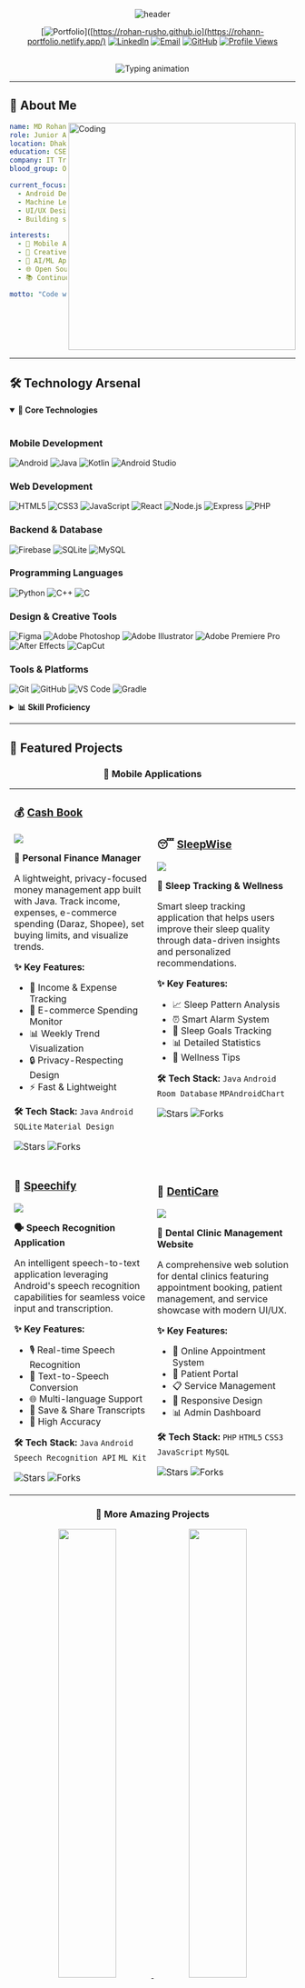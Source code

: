 <!-- Header banner with animated gradient -->
<p align="center">
  <img src="https://capsule-render.vercel.app/api?type=waving&height=250&color=gradient&customColorList=6,12,20,24,30&text=MD%20ROHAN%20ISLAM&fontColor=FFFFFF&fontSize=65&fontAlign=50&fontAlignY=35&desc=Junior%20Android%20Engineer%20%7C%20Full%20Stack%20Developer%20%7C%20UI/UX%20Enthusiast&descAlign=50&descAlignY=55&descSize=20&animation=fadeIn" alt="header"/>
</p>

<!-- Social badges with hover effect -->
<div align="center">
  
[![Portfolio](https://img.shields.io/badge/🌐_Portfolio-000000?style=for-the-badge&logo=About.me&logoColor=white)]([https://rohan-rusho.github.io](https://rohann-portfolio.netlify.app/)
[![LinkedIn](https://img.shields.io/badge/LinkedIn-0A66C2?style=for-the-badge&logo=linkedin&logoColor=white)](https://www.linkedin.com/in/rohanislam)
[![Email](https://img.shields.io/badge/Email-EA4335?style=for-the-badge&logo=gmail&logoColor=white)](mailto:rohanislam.cse@gmail.com)
[![GitHub](https://img.shields.io/badge/GitHub-181717?style=for-the-badge&logo=github&logoColor=white)](https://github.com/rohan-rusho)
[![Profile Views](https://komarev.com/ghpvc/?username=rohan-rusho&style=for-the-badge&color=blueviolet&label=Profile+Views)](https://github.com/rohan-rusho)

<br>

<!-- Dynamic typing animation -->
<img src="https://readme-typing-svg.demolab.com?font=Fira+Code&weight=700&size=24&duration=3000&pause=500&color=00D9FF&center=true&vCenter=true&multiline=true&width=800&height=100&lines=Building+innovative+mobile+%26+web+solutions+%F0%9F%9A%80;Crafting+seamless+user+experiences+%F0%9F%8E%A8;Turning+ideas+into+scalable+apps+%F0%9F%92%A1" alt="Typing animation" />

</div>

---

## 🎯 **About Me**

<img align="right" alt="Coding" width="400" src="https://raw.githubusercontent.com/devSouvik/devSouvik/master/gif3.gif">

```yaml
name: MD Rohan Islam
role: Junior Android Engineer & Full Stack Developer
location: Dhaka, Bangladesh
education: CSE Student @ BUBT (Final Year)
company: IT Training BD (Designer & Video Editor)
blood_group: O+

current_focus:
  - Android Development (Java/Kotlin)
  - Machine Learning & AI Integration
  - UI/UX Design & Animation
  - Building scalable full-stack applications

interests:
  - 📱 Mobile App Development
  - 🎨 Creative Design & Video Editing
  - 🤖 AI/ML Applications
  - 🌐 Open Source Contributions
  - 📚 Continuous Learning

motto: "Code with passion, design with purpose."
```

<br clear="right"/>

---

## 🛠️ **Technology Arsenal**

<details open>
<summary><b>💼 Core Technologies</b></summary>
<br>

### Mobile Development
![Android](https://img.shields.io/badge/Android-Expert-3DDC84?style=for-the-badge&logo=android&logoColor=white)
![Java](https://img.shields.io/badge/Java-Advanced-ED8B00?style=for-the-badge&logo=openjdk&logoColor=white)
![Kotlin](https://img.shields.io/badge/Kotlin-Intermediate-7F52FF?style=for-the-badge&logo=kotlin&logoColor=white)
![Android Studio](https://img.shields.io/badge/Android_Studio-3DDC84?style=for-the-badge&logo=android-studio&logoColor=white)

### Web Development
![HTML5](https://img.shields.io/badge/HTML5-E34F26?style=for-the-badge&logo=html5&logoColor=white)
![CSS3](https://img.shields.io/badge/CSS3-1572B6?style=for-the-badge&logo=css3&logoColor=white)
![JavaScript](https://img.shields.io/badge/JavaScript-F7DF1E?style=for-the-badge&logo=javascript&logoColor=black)
![React](https://img.shields.io/badge/React-61DAFB?style=for-the-badge&logo=react&logoColor=black)
![Node.js](https://img.shields.io/badge/Node.js-339933?style=for-the-badge&logo=node.js&logoColor=white)
![Express](https://img.shields.io/badge/Express-000000?style=for-the-badge&logo=express&logoColor=white)
![PHP](https://img.shields.io/badge/PHP-777BB4?style=for-the-badge&logo=php&logoColor=white)

### Backend & Database
![Firebase](https://img.shields.io/badge/Firebase-FFCA28?style=for-the-badge&logo=firebase&logoColor=black)
![SQLite](https://img.shields.io/badge/SQLite-003B57?style=for-the-badge&logo=sqlite&logoColor=white)
![MySQL](https://img.shields.io/badge/MySQL-4479A1?style=for-the-badge&logo=mysql&logoColor=white)

### Programming Languages
![Python](https://img.shields.io/badge/Python-3776AB?style=for-the-badge&logo=python&logoColor=white)
![C++](https://img.shields.io/badge/C++-00599C?style=for-the-badge&logo=cplusplus&logoColor=white)
![C](https://img.shields.io/badge/C-A8B9CC?style=for-the-badge&logo=c&logoColor=black)

### Design & Creative Tools
![Figma](https://img.shields.io/badge/Figma-F24E1E?style=for-the-badge&logo=figma&logoColor=white)
![Adobe Photoshop](https://img.shields.io/badge/Photoshop-31A8FF?style=for-the-badge&logo=adobe-photoshop&logoColor=white)
![Adobe Illustrator](https://img.shields.io/badge/Illustrator-FF9A00?style=for-the-badge&logo=adobe-illustrator&logoColor=white)
![Adobe Premiere Pro](https://img.shields.io/badge/Premiere_Pro-9999FF?style=for-the-badge&logo=adobe-premiere-pro&logoColor=white)
![After Effects](https://img.shields.io/badge/After_Effects-9999FF?style=for-the-badge&logo=adobe-after-effects&logoColor=white)
![CapCut](https://img.shields.io/badge/CapCut-000000?style=for-the-badge&logo=tiktok&logoColor=white)

### Tools & Platforms
![Git](https://img.shields.io/badge/Git-F05032?style=for-the-badge&logo=git&logoColor=white)
![GitHub](https://img.shields.io/badge/GitHub-181717?style=for-the-badge&logo=github&logoColor=white)
![VS Code](https://img.shields.io/badge/VS_Code-007ACC?style=for-the-badge&logo=visual-studio-code&logoColor=white)
![Gradle](https://img.shields.io/badge/Gradle-02303A?style=for-the-badge&logo=gradle&logoColor=white)

</details>

<details>
<summary><b>📊 Skill Proficiency</b></summary>
<br>

```text
Android Development    ████████████████████░   95%
Java                   ███████████████████░░   90%
UI/UX Design           ██████████████████░░░   85%
Web Development        █████████████████░░░░   80%
Python                 ████████████████░░░░░   75%
Machine Learning       ██████████████░░░░░░░   65%
Video Editing          ███████████████████░░   90%
C/C++                  ███████████████░░░░░░   70%
```

</details>

---

## 🎨 **Featured Projects**

<div align="center">

### 🌟 **Mobile Applications**

</div>

<table>
<tr>
<td width="50%">

### 💰 [Cash Book](https://github.com/rohan-rusho/Cash_Book)

<a href="https://github.com/rohan-rusho/Cash_Book">
  <img src="https://github-readme-stats.vercel.app/api/pin/?username=rohan-rusho&repo=Cash_Book&theme=react&bg_color=1F222E&title_color=00D9FF&icon_color=00D9FF&hide_border=true&show_icons=false" />
</a>

**📱 Personal Finance Manager**

A lightweight, privacy-focused money management app built with Java. Track income, expenses, e-commerce spending (Daraz, Shopee), set buying limits, and visualize trends.

**✨ Key Features:**
- 💸 Income & Expense Tracking
- 🛒 E-commerce Spending Monitor
- 📊 Weekly Trend Visualization
- 🔒 Privacy-Respecting Design
- ⚡ Fast & Lightweight

**🛠️ Tech Stack:** `Java` `Android` `SQLite` `Material Design`

![Stars](https://img.shields.io/github/stars/rohan-rusho/Cash_Book?style=social)
![Forks](https://img.shields.io/github/forks/rohan-rusho/Cash_Book?style=social)

</td>
<td width="50%">

### 😴 [SleepWise](https://github.com/rohan-rusho/SleepWise)

<a href="https://github.com/rohan-rusho/SleepWise">
  <img src="https://github-readme-stats.vercel.app/api/pin/?username=rohan-rusho&repo=SleepWise&theme=react&bg_color=1F222E&title_color=00D9FF&icon_color=00D9FF&hide_border=true&show_icons=false" />
</a>

**🌙 Sleep Tracking & Wellness**

Smart sleep tracking application that helps users improve their sleep quality through data-driven insights and personalized recommendations.

**✨ Key Features:**
- 📈 Sleep Pattern Analysis
- ⏰ Smart Alarm System
- 🎯 Sleep Goals Tracking
- 📊 Detailed Statistics
- 🌟 Wellness Tips

**🛠️ Tech Stack:** `Java` `Android` `Room Database` `MPAndroidChart`

![Stars](https://img.shields.io/github/stars/rohan-rusho/SleepWise?style=social)
![Forks](https://img.shields.io/github/forks/rohan-rusho/SleepWise?style=social)

</td>
</tr>

<tr>
<td width="50%">

### 🎤 [Speechify](https://github.com/rohan-rusho/Speechify)

<a href="https://github.com/rohan-rusho/Speechify">
  <img src="https://github-readme-stats.vercel.app/api/pin/?username=rohan-rusho&repo=Speechify&theme=react&bg_color=1F222E&title_color=00D9FF&icon_color=00D9FF&hide_border=true&show_icons=false" />
</a>

**🗣️ Speech Recognition Application**

An intelligent speech-to-text application leveraging Android's speech recognition capabilities for seamless voice input and transcription.

**✨ Key Features:**
- 🎙️ Real-time Speech Recognition
- 📝 Text-to-Speech Conversion
- 🌐 Multi-language Support
- 💾 Save & Share Transcripts
- 🎯 High Accuracy

**🛠️ Tech Stack:** `Java` `Android` `Speech Recognition API` `ML Kit`

![Stars](https://img.shields.io/github/stars/rohan-rusho/Speechify?style=social)
![Forks](https://img.shields.io/github/forks/rohan-rusho/Speechify?style=social)

</td>
<td width="50%">

### 🦷 [DentiCare](https://github.com/rohan-rusho/denticare.github.io)

<a href="https://github.com/rohan-rusho/denticare.github.io">
  <img src="https://github-readme-stats.vercel.app/api/pin/?username=rohan-rusho&repo=denticare.github.io&theme=react&bg_color=1F222E&title_color=00D9FF&icon_color=00D9FF&hide_border=true&show_icons=false" />
</a>

**🏥 Dental Clinic Management Website**

A comprehensive web solution for dental clinics featuring appointment booking, patient management, and service showcase with modern UI/UX.

**✨ Key Features:**
- 📅 Online Appointment System
- 👥 Patient Portal
- 📋 Service Management
- 📱 Responsive Design
- 📊 Admin Dashboard

**🛠️ Tech Stack:** `PHP` `HTML5` `CSS3` `JavaScript` `MySQL`

![Stars](https://img.shields.io/github/stars/rohan-rusho/denticare.github.io?style=social)
![Forks](https://img.shields.io/github/forks/rohan-rusho/denticare.github.io?style=social)

</td>
</tr>
</table>

<div align="center">

### 🚀 **More Amazing Projects**

<a href="https://github.com/rohan-rusho/TypeFlow">
  <img src="https://github-readme-stats.vercel.app/api/pin/?username=rohan-rusho&repo=TypeFlow&theme=react&bg_color=1F222E&title_color=00D9FF&icon_color=00D9FF&hide_border=true" width="45%" />
</a>
<a href="https://github.com/rohan-rusho/Genify">
  <img src="https://github-readme-stats.vercel.app/api/pin/?username=rohan-rusho&repo=Genify&theme=react&bg_color=1F222E&title_color=00D9FF&icon_color=00D9FF&hide_border=true" width="45%" />
</a>

<a href="https://github.com/rohan-rusho/Grammar_Path">
  <img src="https://github-readme-stats.vercel.app/api/pin/?username=rohan-rusho&repo=Grammar_Path&theme=react&bg_color=1F222E&title_color=00D9FF&icon_color=00D9FF&hide_border=true" width="45%" />
</a>
<a href="https://github.com/rohan-rusho/CharMeter">
  <img src="https://github-readme-stats.vercel.app/api/pin/?username=rohan-rusho&repo=CharMeter&theme=react&bg_color=1F222E&title_color=00D9FF&icon_color=00D9FF&hide_border=true" width="45%" />
</a>

[![View All Repositories](https://img.shields.io/badge/View_All_Repositories-181717?style=for-the-badge&logo=github&logoColor=white)](https://github.com/rohan-rusho?tab=repositories)

</div>

---

## 📊 **GitHub Analytics**

<div align="center">

<img width="49%" src="https://github-readme-stats.vercel.app/api?username=rohan-rusho&show_icons=true&theme=react&bg_color=1F222E&title_color=00D9FF&icon_color=00D9FF&text_color=FFFFFF&hide_border=true&count_private=true&include_all_commits=true" />
<img width="49%" src="https://github-readme-streak-stats.herokuapp.com/?user=rohan-rusho&theme=react&background=1F222E&ring=00D9FF&fire=00D9FF&currStreakLabel=00D9FF&hide_border=true" />

<img width="49%" src="https://github-readme-stats.vercel.app/api/top-langs/?username=rohan-rusho&layout=compact&theme=react&bg_color=1F222E&title_color=00D9FF&text_color=FFFFFF&hide_border=true&langs_count=8&hide=html,css" />
<img width="49%" src="https://github-readme-stats.vercel.app/api/wakatime?username=rohan-rusho&theme=react&bg_color=1F222E&title_color=00D9FF&text_color=FFFFFF&hide_border=true&layout=compact" />

</div>

### 📈 **Contribution Graph**

<div align="center">
  <img src="https://github-readme-activity-graph.vercel.app/graph?username=rohan-rusho&custom_title=Rohan's%20Contribution%20Graph&bg_color=1F222E&color=00D9FF&line=00D9FF&point=FFFFFF&area=true&hide_border=true" alt="Contribution Graph" />
</div>

---

## 🏆 **Achievements & Trophies**

<div align="center">
  <img src="https://github-profile-trophy.vercel.app/?username=rohan-rusho&theme=algolia&no-frame=true&no-bg=true&margin-w=10&column=7&rank=SECRET,SSS,SS,S,AAA,AA,A,B,C" alt="GitHub Trophies" />
</div>

---

## 💼 **Professional Experience**

<table>
<tr>
<td width="50%">

### 🎬 **IT Training BD**
**Designer & Video Editor**
- Creating engaging visual content
- Producing educational video tutorials
- Designing marketing materials
- Managing social media graphics

</td>
<td width="50%">

### 📱 **Freelance Developer**
**Android & Web Development**
- Building custom mobile applications
- Developing responsive websites
- UI/UX design and prototyping
- Client consultation and support

</td>
</tr>
</table>

---

## 🎓 **Education & Certifications**

<div align="center">

| 🎓 Institution | 📚 Degree | 📅 Duration | 🎯 Status |
|:---:|:---:|:---:|:---:|
| **Bangladesh University of Business & Technology** | B.Sc. in Computer Science & Engineering | 2021 - Present | 🔥 Final Year |

</div>

---

## 📫 **Let's Connect & Collaborate**

<div align="center">

### 🤝 **Open for Opportunities**

I'm always interested in collaborating on innovative projects, contributing to open source, and connecting with fellow developers!

<table>
<tr>
<td align="center" width="33%">

### 💼 **Professional**
[![LinkedIn](https://img.shields.io/badge/LinkedIn-Connect-0A66C2?style=for-the-badge&logo=linkedin)](https://www.linkedin.com/in/rohanislam)
[![Portfolio](https://img.shields.io/badge/Portfolio-Visit-000000?style=for-the-badge&logo=About.me)](https://rohan-rusho.github.io)

</td>
<td align="center" width="33%">

### 📧 **Get in Touch**
[![Email](https://img.shields.io/badge/Gmail-Contact-EA4335?style=for-the-badge&logo=gmail)](mailto:rohanislam.cse@gmail.com)
[![GitHub](https://img.shields.io/badge/GitHub-Follow-181717?style=for-the-badge&logo=github)](https://github.com/rohan-rusho)

</td>
<td align="center" width="33%">

### 🩸 **Blood Donor**
[![Blood Group](https://img.shields.io/badge/Blood_Group-O+-DC143C?style=for-the-badge&logo=dropbox)](https://github.com/rohan-rusho)
[![Available](https://img.shields.io/badge/Status-Available-00C853?style=for-the-badge)](https://github.com/rohan-rusho)

</td>
</tr>
</table>

</div>

---

## 🗂️ **Repository Summary**

<div align="center">

<!-- This section will auto-update via GitHub Actions -->

<!-- REPO_SUMMARY:START -->
📊 **Quick Stats:** 
- 🎯 Total Public Repositories: 20+
- ⭐ Total Stars Earned: 10+
- 🔱 Total Forks: 5+
- 📝 Total Commits (2025): 200+

**Top Languages Across All Repos:**
`Java` • `HTML` • `CSS` • `JavaScript` • `Python` • `PHP` • `C++`
<!-- REPO_SUMMARY:END -->

</div>

---

## 💡 **Fun Facts About Me**

<details>
<summary><b>Click to expand!</b></summary>

- 🌱 Currently diving deep into **Kotlin** and **Jetpack Compose**
- 🎯 2025 Goal: Contribute to **10+ open-source projects**
- ⚡ Fun fact: I can debug code and edit videos simultaneously
- 🎮 Hobbies: Coding, Gaming, Photography, Video Editing
- ☕ Fuel: Coffee + Music = Productivity
- 🌏 Dream: Building apps that impact millions of lives
- 📖 Currently reading: *Clean Code* by Robert C. Martin
- 🎨 Design Philosophy: *Simplicity is the ultimate sophistication*

</details>

---

## 📝 **Latest Blog Posts**

<!-- BLOG-POST-LIST:START -->
Coming soon! Stay tuned for insightful articles on Android development, design patterns, and tech tutorials.
<!-- BLOG-POST-LIST:END -->

---

## 🐍 **Contribution Snake**

<div align="center">
  <img src="https://raw.githubusercontent.com/rohan-rusho/rohan-rusho/output/github-contribution-grid-snake-dark.svg" alt="Snake animation" />
</div>

---

<div align="center">

### 💖 **Thank You for Visiting!**

![Visitor Count](https://profile-counter.glitch.me/rohan-rusho/count.svg)

**⭐ If you find my work interesting, consider giving a star to my repositories! ⭐**

---

<img src="https://capsule-render.vercel.app/api?type=waving&height=150&color=gradient&customColorList=6,12,20,24,30&section=footer" />

**✨ Made with ❤️ by Rohan Islam ✨**

</div>

